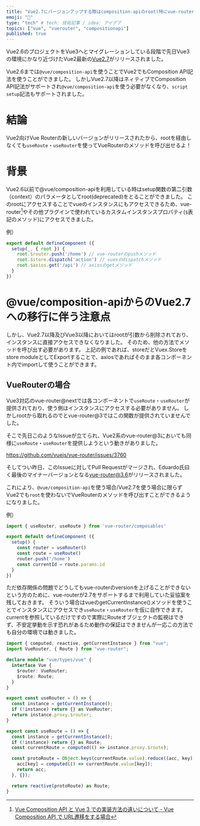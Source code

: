 ```yaml
---
title: "Vue2.7にバージョンアップする際はcomposition-apiのroot(特にvue-router)に注意！"
emoji: "🎃"
type: "tech" # tech: 技術記事 / idea: アイデア
topics: ["vue", "vuerouter", "compositionapi"]
published: true
---
```


Vue2.6のプロジェクトをVue3へとマイグレーションしている段階で先日Vue3の環境にかなり近づけたVue2最新の[Vue2.7](https://blog.vuejs.org/posts/vue-2-7-naruto.html)がリリースされました。

Vue2.6までは`@vue/composition-api`を使うことでVue2でもComposition API記法を使うことができました。
しかしVue2.7以降はネィティブでComposition API記法がサポートされ`@vue/composition-api`を使う必要がなくなり、`script setup`記法もサポートされました。

# 結論

Vue2向けVue Routerの新しいバージョンがリリースされたから、rootを経由しなくても`useRoute`・`useRouter`を使ってVueRouterのメソッドを呼び出せるよ！

# 背景

Vue2.6以前で@vue/composition-apiを利用している時はsetup関数の第二引数（context）のパラメータとしてroot(deprecated)をとることができました。
このrootにアクセスすることでvueのインスタンスにもアクセスできるため、vue-router[^1]やその他プラグインで使われているカスタムインスタンスプロパティ(`$`表記のメソッド)にアクセスできました。

例）

```ts
export default defineComponent ({
  setup(_, { root }) {
    root.$router.push('/home') // vue-routerのpushメソッド
    root.$store.dispatch('action') // vuexのdispatchメソッド
    root.$axios.get('/api') // axiosのgetメソッド
  }
})
```

# @vue/composition-apiからのVue2.7への移行に伴う注意点

しかし、Vue2.7以降及びVue3以降においてはrootが引数から削除されており、インスタンスに直接アクセスできなくなりました。
そのため、他の方法でメソッドを呼び出す必要があります。
上記の例であれば、storeだとVuex.Storeをstore moduleとしてExportすることで、axiosであればそのまま各コンポーネント内でimportして使うことができます。

## VueRouterの場合

Vue3対応のvue-router@nextでは各コンポーネントで`useRoute`・`useRouter`が提供されており、使う側はインスタンスにアクセスする必要がありません。
しかしrootから取れるのでとvue-router@3ではこの関数が提供されていませんでした。

そこで先日このようなIssueが立てられ、Vue2系のvue-router@3においても同様に`useRoute`・`useRouter`を提供しようという動きがありました。

https://github.com/vuejs/vue-router/issues/3760

そしてつい昨日、このIssueに対してPull Requestがマージされ、Eduardo氏曰く最後のマイナーバージョンとなる[vue-router@3.6](https://github.com/vuejs/vue-router/blob/dev/CHANGELOG.md)がリリースされました。

これにより、`@vue/composition-api`を使う場合/Vue2.7を使う場合に限らずVue2でも`root`を使わないでVueRouterのメソッドを呼び出すことができるようになりました。

例）

```ts
import { useRouter, useRoute } from 'vue-router/composables'

export default defineComponent ({
  setup() {
    const router = useRouter()
    const route = useRoute()
    router.push('/home')
    const currentId = route.params.id
  }
})
```

ただ依存関係の問題でどうしてもvue-routerのversionを上げることができないという方のために、vue-routerが2.7をサポートするまで利用していた妥協案を残しておきます。
そういう場合はvueのgetCurrentInstance()メソッドを使うことでインスタンスにアクセスでき`useRoute`・`useRouter`を仮に自作できます。
currentを参照しているだけですので実際にRouteオブジェクトの監視はできず、不安定挙動を示す恐れがあるため動作の保証はできませんが一応この方法でも自分の環境では動きました。

```ts
import { computed, reactive, getCurrentInstance } from "vue";
import VueRouter, { Route } from "vue-router";

declare module "vue/types/vue" {
  interface Vue {
    $router: VueRouter;
    $route: Route;
  }
}

export const useRouter = () => {
  const instance = getCurrentInstance();
  if (!instance) return {} as VueRouter;
  return instance.proxy.$router;
}

export const useRoute = () => {
  const instance = getCurrentInstance();
  if (!instance) return {} as Route;
  const currentRoute = computed(() => instance.proxy.$route);

  const protoRoute = Object.keys(currentRoute.value).reduce((acc, key) => {
    acc[key] = computed(() => currentRoute.value[key]);
    return acc;
  }, {});

  return reactive(protoRoute) as Route;
}
```

[^1]: [Vue Composition API と Vue 3 での実装方法の違いについて - Vue Composition API で URL遷移をする場合](https://zenn.dev/okakyo/articles/9df4fe85c9735f#vue-composition-api-%E3%81%A7-url%E9%81%B7%E7%A7%BB%E3%82%92%E3%81%99%E3%82%8B%E5%A0%B4%E5%90%88)
